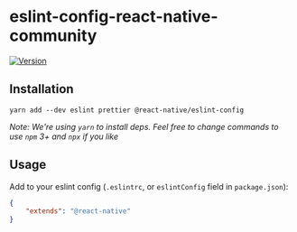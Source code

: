 # eslint-config-react-native-community

[![Version][version-badge]][package]

## Installation

```
yarn add --dev eslint prettier @react-native/eslint-config
```

*Note: We're using `yarn` to install deps. Feel free to change commands to use `npm` 3+ and `npx` if you like*

## Usage

Add to your eslint config (`.eslintrc`, or `eslintConfig` field in `package.json`):

```json
{
    "extends": "@react-native"
}
```

[version-badge]: https://img.shields.io/npm/v/@react-native/eslint-config.svg?style=flat-square
[package]: https://www.npmjs.com/package/@react-native/eslint-config

